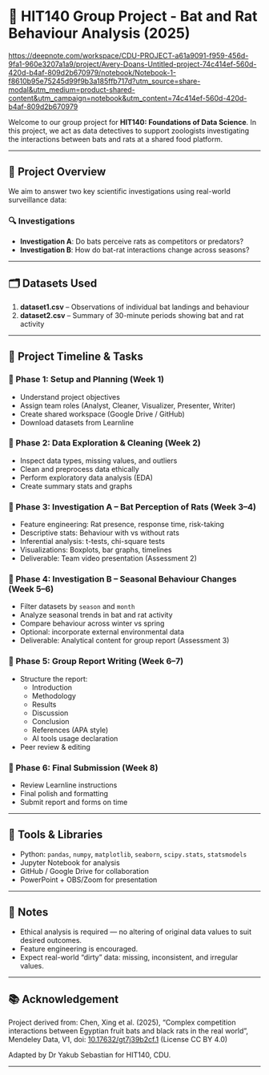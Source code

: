 # 🦇 HIT140 Group Project - Bat and Rat Behaviour Analysis (2025)


https://deepnote.com/workspace/CDU-PROJECT-a61a9091-f959-456d-9fa1-960e3207a1a9/project/Avery-Doans-Untitled-project-74c414ef-560d-420d-b4af-809d2b670979/notebook/Notebook-1-f8610b95e75245d99f9b3a185ffb717d?utm_source=share-modal&utm_medium=product-shared-content&utm_campaign=notebook&utm_content=74c414ef-560d-420d-b4af-809d2b670979

Welcome to our group project for **HIT140: Foundations of Data Science**. In this project, we act as data detectives to support zoologists investigating the interactions between bats and rats at a shared food platform.

---

## 📌 Project Overview

We aim to answer two key scientific investigations using real-world surveillance data:

### 🔍 Investigations
- **Investigation A**: Do bats perceive rats as competitors or predators?  
- **Investigation B**: How do bat-rat interactions change across seasons?

---

## 🗂️ Datasets Used

1. **dataset1.csv** – Observations of individual bat landings and behaviour  
2. **dataset2.csv** – Summary of 30-minute periods showing bat and rat activity

---

## 🧭 Project Timeline & Tasks

### 🔹 Phase 1: Setup and Planning (Week 1)
- Understand project objectives
- Assign team roles (Analyst, Cleaner, Visualizer, Presenter, Writer)
- Create shared workspace (Google Drive / GitHub)
- Download datasets from Learnline

### 🔹 Phase 2: Data Exploration & Cleaning (Week 2)
- Inspect data types, missing values, and outliers
- Clean and preprocess data ethically
- Perform exploratory data analysis (EDA)
- Create summary stats and graphs

### 🔹 Phase 3: Investigation A – Bat Perception of Rats (Week 3–4)
- Feature engineering: Rat presence, response time, risk-taking
- Descriptive stats: Behaviour with vs without rats
- Inferential analysis: t-tests, chi-square tests
- Visualizations: Boxplots, bar graphs, timelines
- Deliverable: Team video presentation (Assessment 2)

### 🔹 Phase 4: Investigation B – Seasonal Behaviour Changes (Week 5–6)
- Filter datasets by `season` and `month`
- Analyze seasonal trends in bat and rat activity
- Compare behaviour across winter vs spring
- Optional: incorporate external environmental data
- Deliverable: Analytical content for group report (Assessment 3)

### 🔹 Phase 5: Group Report Writing (Week 6–7)
- Structure the report:
  - Introduction
  - Methodology
  - Results
  - Discussion
  - Conclusion
  - References (APA style)
  - AI tools usage declaration
- Peer review & editing

### 🔹 Phase 6: Final Submission (Week 8)
- Review Learnline instructions
- Final polish and formatting
- Submit report and forms on time

---

## 🧰 Tools & Libraries

- Python: `pandas`, `numpy`, `matplotlib`, `seaborn`, `scipy.stats`, `statsmodels`
- Jupyter Notebook for analysis
- GitHub / Google Drive for collaboration
- PowerPoint + OBS/Zoom for presentation

---

## 📎 Notes

- Ethical analysis is required — no altering of original data values to suit desired outcomes.
- Feature engineering is encouraged.
- Expect real-world “dirty” data: missing, inconsistent, and irregular values.

---

## 📚 Acknowledgement

Project derived from:
Chen, Xing et al. (2025), “Complex competition interactions between Egyptian fruit bats and black rats in the real world”, Mendeley Data, V1, doi: [10.17632/gt7j39b2cf.1](https://doi.org/10.17632/gt7j39b2cf.1) (License CC BY 4.0)

Adapted by Dr Yakub Sebastian for HIT140, CDU.

---
